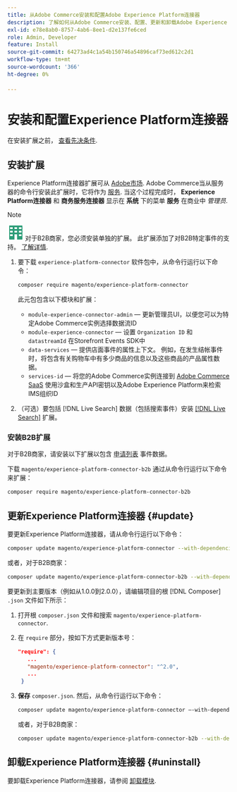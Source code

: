 ```yaml
---
title: 从Adobe Commerce安装和配置Adobe Experience Platform连接器
description: 了解如何从Adobe Commerce安装、配置、更新和卸载Adobe Experience Platform连接器。
exl-id: e78e8ab0-8757-4ab6-8ee1-d2e137fe6ced
role: Admin, Developer
feature: Install
source-git-commit: 64273ad4c1a54b150746a54896caf73ed612c2d1
workflow-type: tm+mt
source-wordcount: '366'
ht-degree: 0%

---
```


# 安装和配置Experience Platform连接器

在安装扩展之前， [查看先决条件](overview.md#prereqs).

## 安装扩展

Experience Platform连接器扩展可从 [Adobe市场](https://marketplace.magento.com/magento-experience-platform-connector.html). Adobe Commerce当从服务器的命令行安装此扩展时，它将作为 [服务](../landing/saas.md). 当这个过程完成时， **Experience Platform连接器** 和 **商务服务连接器** 显示在 **系统** 下的菜单 **服务** 在商业中 _管理员_.

>[!NOTE]
>
>![适用于Adobe Commerce的B2B](../assets/b2b.svg) 对于B2B商家，您必须安装单独的扩展。 此扩展添加了对B2B特定事件的支持。 [了解详情](#install-the-b2b-extension).


1. 要下载 `experience-platform-connector` 软件包中，从命令行运行以下命令：

   ```bash
   composer require magento/experience-platform-connector
   ```

   此元包包含以下模块和扩展：

   * `module-experience-connector-admin`  — 更新管理员UI，以便您可以为特定Adobe Commerce实例选择数据流ID
   * `module-experience-connector`  — 设置 `Organization ID` 和 `datastreamId` 在Storefront Events SDK中
   * `data-services`  — 提供店面事件的属性上下文。 例如，在发生结帐事件时，将包含有关购物车中有多少商品的信息以及这些商品的产品属性数据。
   * `services-id`  — 将您的Adobe Commerce实例连接到 [Adobe Commerce SaaS](../landing/saas.md) 使用沙盒和生产API密钥以及Adobe Experience Platform来检索IMS组织ID

1. （可选）要包括 [!DNL Live Search] 数据（包括搜索事件）安装 [[!DNL Live Search]](../live-search/install.md) 扩展。

### 安装B2B扩展

对于B2B商家，请安装以下扩展以包含 [申请列表](events.md#b2b-events) 事件数据。

下载 `magento/experience-platform-connector-b2b` 通过从命令行运行以下命令来扩展：

```bash
composer require magento/experience-platform-connector-b2b
```

## 更新Experience Platform连接器 {#update}

要更新Experience Platform连接器，请从命令行运行以下命令：

```bash
composer update magento/experience-platform-connector --with-dependencies
```

或者，对于B2B商家：

```bash
composer update magento/experience-platform-connector-b2b --with-dependencies
```

要更新到主要版本（例如从1.0.0到2.0.0），请编辑项目的根 [!DNL Composer] `.json` 文件如下所示：

1. 打开根 `composer.json` 文件和搜索 `magento/experience-platform-connector`.

1. 在 `require` 部分，按如下方式更新版本号：

   ```json
   "require": {
      ...
      "magento/experience-platform-connector": "^2.0",
      ...
    }
   ```

1. **保存** `composer.json`. 然后，从命令行运行以下命令：

   ```bash
   composer update magento/experience-platform-connector –-with-dependencies
   ```

   或者，对于B2B商家：

   ```bash
   composer update magento/experience-platform-connector-b2b --with-dependencies
   ```

## 卸载Experience Platform连接器 {#uninstall}

要卸载Experience Platform连接器，请参阅 [卸载模块](https://experienceleague.adobe.com/docs/commerce-operations/installation-guide/tutorials/uninstall-modules.html).
